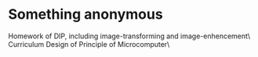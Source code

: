 # Something anonymous
Homework of DIP, including image-transforming and image-enhencement\\
Curriculum Design of Principle of Microcomputer\\
